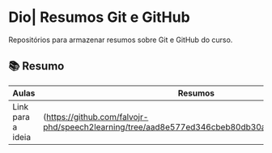 
# Dio| Resumos Git e GitHub

Repositórios para armazenar resumos sobre Git e GitHub do curso.

## 📚 Resumo

| Aulas | Resumos |
|-------|---------|
|Link para a ideia| (https://github.com/falvojr-phd/speech2learning/tree/aad8e577ed346cbeb80db30a3119df33e17c8187) |
